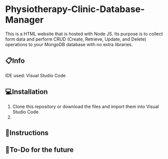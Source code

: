 # Physiotherapy-Clinic-Database-Manager
This is a HTML website that is hosted with Node JS. Its purpose is to collect form data and perform CRUD (Create, Retrieve, Update, and Delete) operations to your MongoDB database with no extra libraries.

## :clipboard:Info
IDE used: Visual Studio Code

## :computer:Installation
1. Clone this repository or download the files and import them into Visual Studio Code
2. 

## :book:Instructions

## :wrench:To-Do for the future
